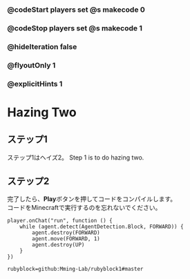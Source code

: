 ### @codeStart players set @s makecode 0
### @codeStop players set @s makecode 1

### @hideIteration false 
### @flyoutOnly 1
### @explicitHints 1


# Hazing Two

## ステップ1
ステップ1はヘイズ2。
Step 1 is to do hazing two.  

## ステップ2
完了したら、**Play**ボタンを押してコードをコンパイルします。</br>
コードをMinecraftで実行するのを忘れないでください。</br>

```blocks
player.onChat("run", function () {
    while (agent.detect(AgentDetection.Block, FORWARD)) {
        agent.destroy(FORWARD)
        agent.move(FORWARD, 1)
        agent.destroy(UP)
    }
})

``` 
```package
rubyblock=github:Mming-Lab/rubyblock1#master
```